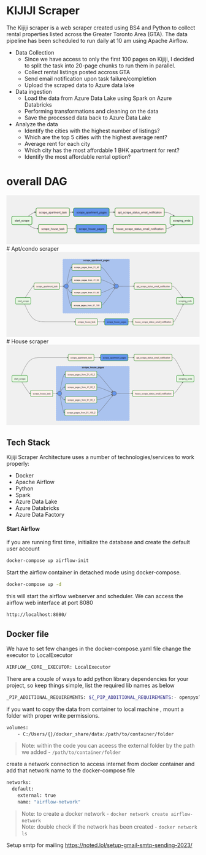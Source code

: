 # KIJIJI Scraper

The Kijiji scraper is a web scraper created using BS4 and Python to collect rental properties listed across the Greater Toronto Area (GTA). The data pipeline has been scheduled to run daily at 10 am using Apache Airflow. <br>

+ Data Collection
    + Since we have access to only the first 100 pages on Kijiji, I decided to split the task into 20-page chunks to run them in parallel.
    + Collect rental listings posted accross GTA
    + Send email notification upon task failure/completion
    + Upload the scraped data to Azure data lake
 + Data ingestion
    + Load the data from Azure Data Lake using Spark on Azure Databricks
    + Performing transformations and cleaning on the data
    + Save the processed data back to Azure Data Lake
 + Analyze the data
    + Identify the cities with the highest number of listings?
    + Which are the top 5 cities with the highest average rent?
    + Average rent for each city
    + Which city has the most affordable 1 BHK apartment for rent?
    + Identify the most affordable rental option?

# overall DAG
<img src="screenshot/dag.png" />
# Apt/condo scraper
<img src="screenshot/dag2.png" />
# House scraper
<img src="screenshot/dag3.png" />

## Tech Stack

Kijiji Scraper Architecture uses a number of technologies/services to work properly:

- Docker
- Apache Airflow
- Python
- Spark
- Azure Data Lake
- Azure Databricks
- Azure Data Factory

#### Start Airflow

if you are running first time, initialize the database and create the default user account
```sh
docker-compose up airflow-init
```

Start the airflow container in detached mode using docker-compose.

```sh
docker-compose up -d
```

this will start the airflow webserver and scheduler. We can access the airflow web interface at port 8080

```sh
http://localhost:8080/
```

## Docker file

We have to set few changes in the docker-compose.yaml file
change the executor to LocalExecutor
```sh
AIRFLOW__CORE__EXECUTOR: LocalExecutor
```
There are a couple of ways to add python library dependencies for your project, so keep things simple, list the required lib names as below
```sh
_PIP_ADDITIONAL_REQUIREMENTS: ${_PIP_ADDITIONAL_REQUIREMENTS:- openpyxl}
```
if you want to copy the data from container to local machine , mount a folder with proper write permissions.
```sh
volumes:
    - C:/Users/{}/docker_share/data:/path/to/container/folder
```
> Note: within the code you can aceess the external folder by the path we added - `/path/to/container/folder`

create a network connection to access internet from docker container and add that network name to the docker-compose file
```sh
networks:
  default:
    external: true
    name: "airflow-network"
```
> Note: to create a docker network - `docker network create airflow-network` <br>
> Note: double check if the network has been created - `docker network ls`

Setup smtp for mailing 
https://noted.lol/setup-gmail-smtp-sending-2023/
